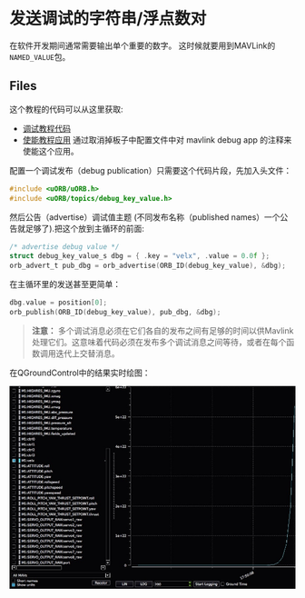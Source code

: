 # 发送调试的字符串/浮点数对

在软件开发期间通常需要输出单个重要的数字。
这时候就要用到MAVLink的`NAMED_VALUE`包。 

## Files

这个教程的代码可以从这里获取:

* [调试教程代码](https://github.com/PX4/Firmware/blob/master/src/examples/px4_mavlink_debug/px4_mavlink_debug.c)
* [使能教程应用](https://github.com/PX4/Firmware/tree/master/cmake/configs) 通过取消掉板子中配置文件中对 mavlink debug app 的注释来使能这个应用。

配置一个调试发布（debug publication）只需要这个代码片段，先加入头文件：

<div class="host-code"></div>

```C
#include <uORB/uORB.h>
#include <uORB/topics/debug_key_value.h>
```

然后公告（advertise）调试值主题 (不同发布名称（published names）一个公告就足够了).把这个放到主循环的前面:

<div class="host-code"></div>

```C
/* advertise debug value */
struct debug_key_value_s dbg = { .key = "velx", .value = 0.0f };
orb_advert_t pub_dbg = orb_advertise(ORB_ID(debug_key_value), &dbg);
```

在主循环里的发送甚至更简单：

<div class="host-code"></div>

```C
dbg.value = position[0];
orb_publish(ORB_ID(debug_key_value), pub_dbg, &dbg);
```

> **注意：** 多个调试消息必须在它们各自的发布之间有足够的时间以供Mavlink处理它们。这意味着代码必须在发布多个调试消息之间等待，或者在每个函数调用迭代上交替消息。


在QGroundControl中的结果实时绘图：

![](../../assets/gcs/qgc-debugval-plot.jpg)
